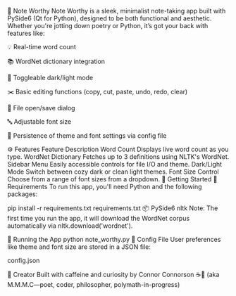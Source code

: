📝 Note Worthy
Note Worthy is a sleek, minimalist note-taking app built with PySide6 (Qt for Python), designed to be both functional and aesthetic. Whether you're jotting down poetry or Python, it’s got your back with features like:

💡 Real-time word count

📚 WordNet dictionary integration

🎨 Toggleable dark/light mode

✂️ Basic editing functions (copy, cut, paste, undo, redo, clear)

💾 File open/save dialog

🔤 Adjustable font size

🧠 Persistence of theme and font settings via config file

⚙️ Features
Feature	Description
Word Count	Displays live word count as you type.
WordNet Dictionary	Fetches up to 3 definitions using NLTK's WordNet.
Sidebar Menu	Easily accessible controls for file I/O and theme.
Dark/Light Mode	Switch between cozy dark or clean light themes.
Font Size Control	Choose from a range of font sizes from a dropdown.
🚀 Getting Started
🔧 Requirements
To run this app, you'll need Python and the following packages:

pip install -r requirements.txt
requirements.txt 📦
PySide6
nltk
Note: The first time you run the app, it will download the WordNet corpus automatically via nltk.download('wordnet').

🏃 Running the App
python note_worthy.py
💾 Config File
User preferences like theme and font size are stored in a JSON file:

config.json

🧠 Creator
Built with caffeine and curiosity by Connor Connorson ☕🧠
(aka M.M.M.C—poet, coder, philosopher, polymath-in-progress)